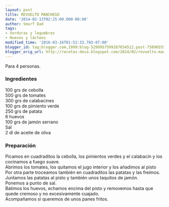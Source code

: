 ```yaml
---
layout: post
title: REVUELTO MANCHEGO
date: '2014-02-13T02:25:00.000-08:00'
author: Smurf Dad
tags:
- Verduras y legumbres
- Huevos y lácteos
modified_time: '2016-03-16T01:52:33.703-07:00'
blogger_id: tag:blogger.com,1999:blog-5299957599287034512.post-7589655540309988030
blogger_orig_url: http://recetas-desa.blogspot.com/2014/02/revuelto-manchego.html
---
```


Para 4 personas.<br /><h3>Ingredientes</h3>100 grs de cebolla<br />500 grs de tomates<br />300 grs de calabacines<br />100 grs de pimiento verde<br />250 grs de patata<br />6 huevos<br />100 grs de jamón serrano<br />Sal<br />2 dl de aceite de oliva<br /><h3>Preparación</h3>Picamos en cuadraditos la cebolla, los pimientos verdes y el calabacín y los cocinamos a fuego suave.<br />Abrimos los tomates, los quitamos el jugo interior y los añadimos al pisto Por otra parte troceamos también en cuadraditos las patatas y las freímos.<br />Juntamos las patatas al pisto y también unos taquitos de jamón.<br />Ponemos a punto de sal.<br />Batimos los huevos, echamos encima del pisto y removemos hasta que quede cremoso y no excesivamente cuajado.<br />Acompañamos si queremos de unos panes fritos.